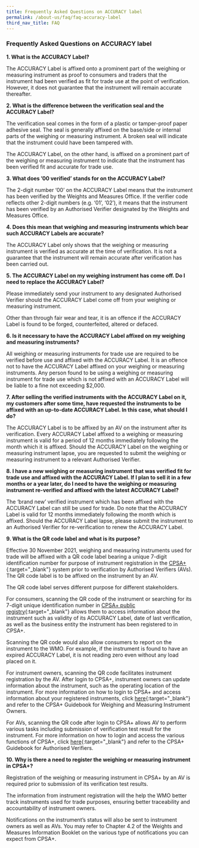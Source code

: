 ```yaml
---
title: Frequently Asked Questions on ACCURACY label
permalink: /about-us/faq/faq-accuracy-label
third_nav_title: FAQ
---
```

### Frequently Asked Questions on ACCURACY label

**1. What is the ACCURACY Label?**
 
The ACCURACY Label is affixed onto a prominent part of the weighing or measuring instrument as proof to consumers and traders that the instrument had been verified as fit for trade use at the point of verification. However, it does not guarantee that the instrument will remain accurate thereafter. 

**2. What is the difference between the verification seal and the ACCURACY Label?** 

The verification seal comes in the form of a plastic or tamper-proof paper adhesive seal. The seal is generally affixed on the base/side or internal parts of the weighing or measuring instrument. A broken seal will indicate that the instrument could have been tampered with. 

The ACCURACY Label, on the other hand, is affixed on a prominent part of the weighing or measuring instrument to indicate that the instrument has been verified fit and accurate for trade use. 

**3. What does ’00 verified’ stands for on the ACCURACY Label?**
 
The 2-digit number ‘00’ on the ACCURACY Label means that the instrument has been verified by the Weights and Measures Office. If the verifier code reflects other 2-digit numbers (e.g. ‘01’, ‘02’), it means that the instrument has been verified by an Authorised Verifier designated by the Weights and Measures Office. 

**4. Does this mean that weighing and measuring instruments which bear such ACCURACY Labels are accurate?**
 
The ACCURACY Label only shows that the weighing or measuring instrument is verified as accurate at the time of verification. It is not a guarantee that the instrument will remain accurate after verification has been carried out. 

**5. The ACCURACY Label on my weighing instrument has come off. Do I need to replace the ACCURACY Label?**
 
Please immediately send your instrument to any designated Authorised Verifier should the ACCURACY Label come off from your weighing or measuring instrument. 

Other than through fair wear and tear, it is an offence if the ACCURACY Label is found to be forged, counterfeited, altered or defaced.

**6. Is it necessary to have the ACCURACY Label affixed on my weighing and measuring instruments?**
 
All weighing or measuring instruments for trade use are required to be verified before use and affixed with the ACCURACY Label. It is an offence not to have the ACCURACY Label affixed on your weighing or measuring instruments. Any person found to be using a weighing or measuring instrument for trade use which is not affixed with an ACCURACY Label will be liable to a fine not exceeding $2,000. 

**7. After selling the verified instruments with the ACCURACY Label on it, my customers after some time, have requested the instruments to be affixed with an up-to-date ACCURACY Label. In this case, what should I do?**

The ACCURACY Label is to be affixed by an AV on the instrument after its verification. Every ACCURACY Label affixed to a weighing or measuring instrument is valid for a period of 12 months immediately following the month which it is affixed. Should the ACCURACY Label on the weighing or measuring instrument lapse, you are requested to submit the weighing or measuring instrument to a relevant Authorised Verifier. 

**8. I have a new weighing or measuring instrument that was verified fit for trade use and affixed with the ACCURACY Label. If I plan to sell it in a few months or a year later, do I need to have the weighing or measuring instrument re-verified and affixed with the latest ACCURACY Label?**
 
The ‘brand new’ verified instrument which has been affixed with the ACCURACY Label can still be used for trade. Do note that the ACCURACY Label is valid for 12 months immediately following the month which is affixed. Should the ACCURACY Label lapse, please submit the instrument to an Authorised Verifier for re-verification to renew the ACCURACY Label.

**9. What is the QR code label and what is its purpose?**

Effective 30 November 2021, weighing and measuring instruments used for trade will be affixed with a QR code label bearing a unique 7-digit identification number for purpose of instrument registration in the [CPSA+](https://www.cpsaplus.gov.sg){:target="_blank"}  system prior to verification by Authorised Verifiers (AVs). The QR code label is to be affixed on the instrument by an AV.

The QR code label serves different purpose for different stakeholders. 

For consumers, scanning the QR code of the instrument or searching for its 7-digit unique identification number in [CPSA+ public registry](https://www.cpsaplus.gov.sg/Homepage/PublicRegistryInstrumentList ){:target="_blank"} allows them to access information about the instrument such as validity of its ACCURACY Label, date of last verification, as well as the business entity the instrument has been registered to in CPSA+.

Scanning the QR code would also allow consumers to report on the instrument to the WMO. For example, if the instrument is found to have an expired ACCURACY Label, it is not reading zero even without any load placed on it. 

For instrument owners, scanning the QR code facilitates instrument registration by the AV. After login to CPSA+, instrument owners can update information about the instrument, such as the operating location of the instrument. For more information on how to login to CPSA+ and access information about your registered instruments, click [here](https://www.cpsaplus.gov.sg){:target="_blank"} and refer to the CPSA+ Guidebook for Weighing and Measuring Instrument Owners. 

For AVs, scanning the QR code after login to CPSA+ allows AV to perform various tasks including submission of verification test result for the instrument. For more information on how to login and access the various functions of CPSA+, click [here](https://www.cpsaplus.gov.sg){:target="_blank"} and refer to the CPSA+ Guidebook for Authorised Verifiers.

**10. Why is there a need to register the weighing or measuring instrument in CPSA+?**

Registration of the weighing or measuring instrument in CPSA+ by an AV is required prior to submission of its verification test results. 

The information from instrument registration will the help the WMO better track instruments used for trade purposes, ensuring better traceability and accountability of instrument owners. 

Notifications on the instrument’s status will also be sent to instrument owners as well as AVs. You may refer to Chapter 4.2 of the Weights and Measures Information Booklet on the various type of notifications you can expect from CPSA+.